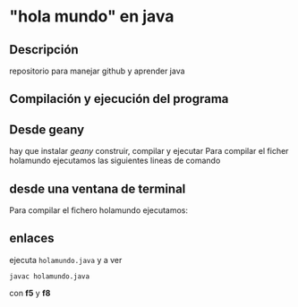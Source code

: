 # "hola mundo" en java

## Descripción
repositorio para manejar github y aprender java

## Compilación y ejecución del programa

## Desde geany 
hay que instalar *geany*
construir, compilar y ejecutar
Para compilar el ficher holamundo ejecutamos las siguientes lineas de comando


## desde una ventana de terminal
Para compilar el fichero holamundo ejecutamos:



## enlaces
ejecuta `holamundo.java` y a ver

```console
javac holamundo.java
```
con **f5** y **f8**
